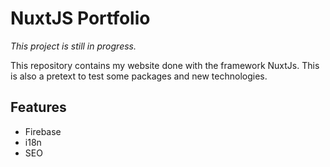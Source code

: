 # NuxtJS Portfolio

_This project is still in progress._

This repository contains my website done with the framework NuxtJs. This is also a pretext to test some packages and new technologies.

## Features

* Firebase
* i18n
* SEO
